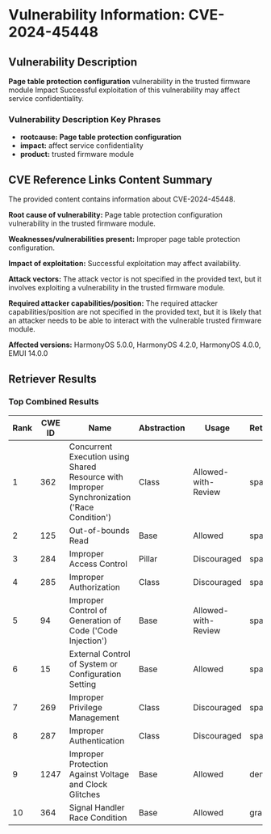 # Vulnerability Information: CVE-2024-45448

## Vulnerability Description
**Page table protection configuration** vulnerability in the trusted firmware module Impact Successful exploitation of this vulnerability may affect service confidentiality.

### Vulnerability Description Key Phrases
- **rootcause:** **Page table protection configuration**
- **impact:** affect service confidentiality
- **product:** trusted firmware module

## CVE Reference Links Content Summary
The provided content contains information about CVE-2024-45448.

**Root cause of vulnerability:**
Page table protection configuration vulnerability in the trusted firmware module.

**Weaknesses/vulnerabilities present:**
Improper page table protection configuration.

**Impact of exploitation:**
Successful exploitation may affect availability.

**Attack vectors:**
The attack vector is not specified in the provided text, but it involves exploiting a vulnerability in the trusted firmware module.

**Required attacker capabilities/position:**
The required attacker capabilities/position are not specified in the provided text, but it is likely that an attacker needs to be able to interact with the vulnerable trusted firmware module.

**Affected versions:**
HarmonyOS 5.0.0, HarmonyOS 4.2.0, HarmonyOS 4.0.0, EMUI 14.0.0

## Retriever Results

### Top Combined Results

| Rank | CWE ID | Name | Abstraction | Usage  | Retrievers | Individual Scores |
|------|--------|------|-------------|-------|------------|-------------------|
| 1 | 362 | Concurrent Execution using Shared Resource with Improper Synchronization ('Race Condition') | Class | Allowed-with-Review | sparse | 0.131 |
| 2 | 125 | Out-of-bounds Read | Base | Allowed | sparse | 0.126 |
| 3 | 284 | Improper Access Control | Pillar | Discouraged | sparse | 0.126 |
| 4 | 285 | Improper Authorization | Class | Discouraged | sparse | 0.125 |
| 5 | 94 | Improper Control of Generation of Code ('Code Injection') | Base | Allowed-with-Review | sparse | 0.123 |
| 6 | 15 | External Control of System or Configuration Setting | Base | Allowed | sparse | 0.120 |
| 7 | 269 | Improper Privilege Management | Class | Discouraged | sparse | 0.119 |
| 8 | 287 | Improper Authentication | Class | Discouraged | sparse | 0.119 |
| 9 | 1247 | Improper Protection Against Voltage and Clock Glitches | Base | Allowed | dense | 0.577 |
| 10 | 364 | Signal Handler Race Condition | Base | Allowed | graph | 0.002 |


